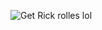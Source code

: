 

![Get Rick rolles lol](https://user-images.githubusercontent.com/86226563/134202152-455da6ca-3d0c-4ee9-b280-7e0bb0b66c30.png)

